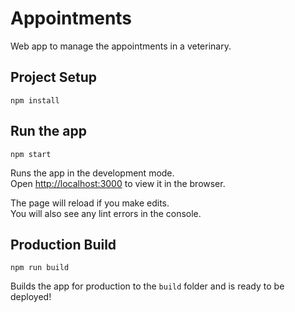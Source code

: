 # Appointments

Web app to manage the appointments in a veterinary.

## Project Setup

    npm install
    

## Run the app

    npm start
    
Runs the app in the development mode.<br />
Open [http://localhost:3000](http://localhost:3000) to view it in the browser.

The page will reload if you make edits.<br />
You will also see any lint errors in the console.

## Production Build

    npm run build

Builds the app for production to the `build` folder and is ready to be deployed!
